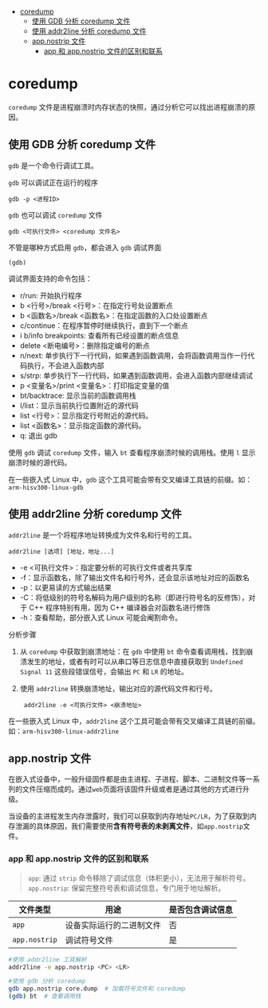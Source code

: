 - [coredump](#coredump)
  - [使用 GDB 分析 coredump 文件](#使用-gdb-分析-coredump-文件)
  - [使用 addr2line 分析 coredump 文件](#使用-addr2line-分析-coredump-文件)
  - [app.nostrip 文件](#appnostrip-文件)
    - [app 和 app.nostrip 文件的区别和联系](#app-和-appnostrip-文件的区别和联系)


# coredump 

`coredump` 文件是进程崩溃时内存状态的快照，通过分析它可以找出进程崩溃的原因。


## 使用 GDB 分析 coredump 文件

`gdb` 是一个命令行调试工具。

`gdb` 可以调试正在运行的程序

    gdb -p <进程ID>

`gdb` 也可以调试 `coredump` 文件

    gdb <可执行文件> <coredump 文件名>

不管是哪种方式启用 `gdb`，都会进入 `gdb` 调试界面

    (gdb)

调试界面支持的命令包括：
- r/run: 开始执行程序
- b <行号>/break <行号>：在指定行号处设置断点
- b <函数名>/break <函数名>：在指定函数的入口处设置断点
- c/continue：在程序暂停时继续执行，直到下一个断点
- i b/info breakpoints: 查看所有已经设置的断点信息
- delete <断电编号>：删除指定编号的断点
- n/next: 单步执行下一行代码，如果遇到函数调用，会将函数调用当作一行代码执行，不会进入函数内部
- s/strp: 单步执行下一行代码，如果遇到函数调用，会进入函数内部继续调试
- p <变量名>/print <变量名>：打印指定变量的值
- bt/backtrace: 显示当前的函数调用栈
- l/list：显示当前执行位置附近的源代码
- list <行号>：显示指定行号附近的源代码。
- list <函数名>：显示指定函数的源代码。
- q: 退出 gdb

使用 `gdb` 调试 `coredump` 文件，输入 `bt` 查看程序崩溃时候的调用栈。使用 `l` 显示崩溃时候的源代码。

在一些嵌入式 Linux 中，`gdb` 这个工具可能会带有交叉编译工具链的前缀。如：`arm-hisv300-linux-gdb`


## 使用 addr2line 分析 coredump 文件

`addr2line` 是一个将程序地址转换成为文件名和行号的工具。

    addr2line [选项] [地址，地址...]

- -e <可执行文件>：指定要分析的可执行文件或者共享库
- -f：显示函数名，除了输出文件名和行号外，还会显示该地址对应的函数名
- -p：以更易读的方式输出结果
- -C：将低级别的符号名解码为用户级别的名称（即进行符号名的反修饰），对于 C++ 程序特别有用，因为 C++ 编译器会对函数名进行修饰
- -h：查看帮助，部分嵌入式 Linux 可能会阉割命令。

分析步骤

1. 从 `coredump` 中获取到崩溃地址：在 `gdb` 中使用 `bt` 命令查看调用栈，找到崩溃发生的地址，或者有时可以从串口等日志信息中直接获取到 `Undefined Signal 11` 这些段错误信号，会输出 `PC` 和 `LR` 的地址。
2. 使用 `addr2line` 转换崩溃地址，输出对应的源代码文件和行号。

        addr2line -e <可执行文件> <崩溃地址>

在一些嵌入式 Linux 中，`addr2line` 这个工具可能会带有交叉编译工具链的前缀。如：`arm-hisv300-linux-addr2line`

## app.nostrip 文件

在嵌入式设备中，一般升级固件都是由主进程、子进程、脚本、二进制文件等一系列的文件压缩而成的。通过`web`页面将该固件升级或者是通过其他的方式进行升级。

当设备的主进程发生内存泄露时，我们可以获取到内存地址`PC/LR`，为了获取到内存泄漏的具体原因，我们需要使用**含有符号表的未剥离文件**，如`app.nostrip`文件。


### app 和 app.nostrip 文件的区别和联系

> `app`: 通过 `strip` 命令移除了调试信息（体积更小），无法用于解析符号。
> `app.nostrip`: 保留完整符号表和调试信息，专门用于地址解析。


|文件类型|用途|是否包含调试信息|
|-|-|-|
|`app`|设备实际运行的二进制文件|否|
|`app.nostrip`|调试符号文件|是|


```bash
#使用 addr2line 工具解析
addr2line -e app.nostrip <PC> <LR>

#使用 gdb 分析 coredump
gdb app.nostrip core.dump  # 加载符号文件和 coredump
(gdb) bt  # 查看调用栈
```